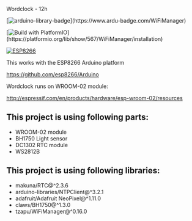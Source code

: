 Wordclock - 12h

[![arduino-library-badge](https://www.ardu-badge.com/badge/WiFiManager.svg?)](https://www.ardu-badge.com/WiFiManager)

[![Build with PlatformIO](https://img.shields.io/badge/PlatformIO-Library-orange?)](https://platformio.org/lib/show/567/WiFiManager/installation)

[![ESP8266](https://img.shields.io/badge/ESP-8266-000000.svg?longCache=true&style=flat&colorA=CC101F)](https://www.espressif.com/en/products/socs/esp8266)

This works with the ESP8266 Arduino platform

https://github.com/esp8266/Arduino

Wordclock runs on WROOM-02 module:

http://espressif.com/en/products/hardware/esp-wroom-02/resources

## This project is using following parts:
- WROOM-02 module
- BH1750 Light sensor
- DC1302 RTC module
- WS2812B

## This project is using following libraries:
- makuna/RTC@^2.3.6
- arduino-libraries/NTPClient@^3.2.1
- adafruit/Adafruit NeoPixel@^1.11.0
- claws/BH1750@^1.3.0
- tzapu/WiFiManager@^0.16.0